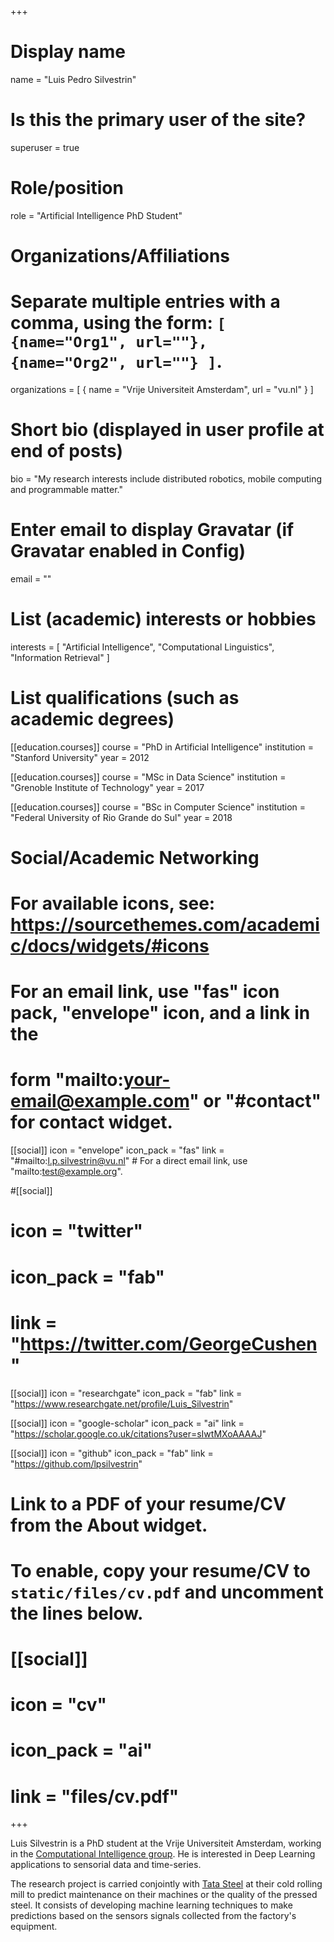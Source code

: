 +++
# Display name
name = "Luis Pedro Silvestrin"

# Is this the primary user of the site?
superuser = true

# Role/position
role = "Artificial Intelligence PhD Student"

# Organizations/Affiliations
#   Separate multiple entries with a comma, using the form: `[ {name="Org1", url=""}, {name="Org2", url=""} ]`.
organizations = [ { name = "Vrije Universiteit Amsterdam", url = "vu.nl" } ]

# Short bio (displayed in user profile at end of posts)
bio = "My research interests include distributed robotics, mobile computing and programmable matter."

# Enter email to display Gravatar (if Gravatar enabled in Config)
email = ""

# List (academic) interests or hobbies
interests = [
  "Artificial Intelligence",
  "Computational Linguistics",
  "Information Retrieval"
]

# List qualifications (such as academic degrees)
[[education.courses]]
  course = "PhD in Artificial Intelligence"
  institution = "Stanford University"
  year = 2012

[[education.courses]]
  course = "MSc in Data Science"
  institution = "Grenoble Institute of Technology"
  year = 2017

[[education.courses]]
  course = "BSc in Computer Science"
  institution = "Federal University of Rio Grande do Sul"
  year = 2018

# Social/Academic Networking
# For available icons, see: https://sourcethemes.com/academic/docs/widgets/#icons
#   For an email link, use "fas" icon pack, "envelope" icon, and a link in the
#   form "mailto:your-email@example.com" or "#contact" for contact widget.

[[social]]
  icon = "envelope"
  icon_pack = "fas"
  link = "#mailto:l.p.silvestrin@vu.nl"  # For a direct email link, use "mailto:test@example.org".

#[[social]]
#  icon = "twitter"
#  icon_pack = "fab"
#  link = "https://twitter.com/GeorgeCushen"

[[social]]
  icon = "researchgate"
  icon_pack = "fab"
  link = "https://www.researchgate.net/profile/Luis_Silvestrin"

[[social]]
  icon = "google-scholar"
  icon_pack = "ai"
  link = "https://scholar.google.co.uk/citations?user=sIwtMXoAAAAJ"


[[social]]
  icon = "github"
  icon_pack = "fab"
  link = "https://github.com/lpsilvestrin"

# Link to a PDF of your resume/CV from the About widget.
# To enable, copy your resume/CV to `static/files/cv.pdf` and uncomment the lines below.
# [[social]]
#   icon = "cv"
#   icon_pack = "ai"
#   link = "files/cv.pdf"

+++

Luis Silvestrin is a PhD student at the Vrije Universiteit Amsterdam, working in the <a href="https://www.cs.vu.nl/ci">Computational Intelligence group</a>. He is interested in Deep Learning applications to sensorial data and time-series.

The research project is carried conjointly with <a href="https://www.tatasteeleurope.com/">Tata Steel</a> at their cold rolling mill to predict maintenance on their machines or the quality of the pressed steel. It consists of developing machine learning techniques to make predictions based on the sensors signals collected from the factory's equipment.
